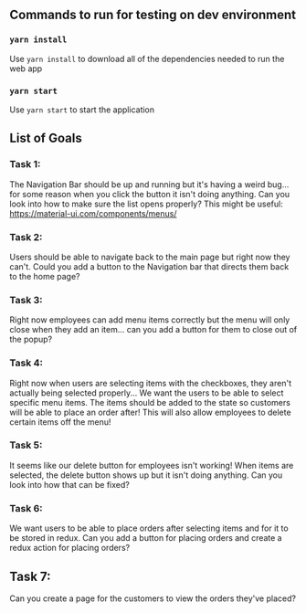 ## Commands to run for testing on dev environment

### `yarn install`

Use `yarn install` to download all of the dependencies needed to run the web app

### `yarn start`

Use `yarn start` to start the application

## List of Goals

### Task 1:

The Navigation Bar should be up and running but it's having a weird bug... for some reason when you click the button it isn't doing anything. Can you look into how to make sure the list opens properly?
This might be useful: https://material-ui.com/components/menus/

### Task 2:

Users should be able to navigate back to the main page but right now they can't. Could you add a button to the Navigation bar that directs them back to the home page?

### Task 3:

Right now employees can add menu items correctly but the menu will only close when they add an item... can you add a button for them to close out of the popup?

### Task 4:

Right now when users are selecting items with the checkboxes, they aren't actually being selected properly... We want the users to be able to select specific menu items. The items should be added to the state so customers will be able to place an order after! This will also allow employees to delete certain items off the menu!

### Task 5:

It seems like our delete button for employees isn't working! When items are selected, the delete button shows up but it isn't doing anything. Can you look into how that can be fixed?

### Task 6:

We want users to be able to place orders after selecting items and for it to be stored in redux. Can you add a button for placing orders and create a redux action for placing orders?

## Task 7:

Can you create a page for the customers to view the orders they've placed?
